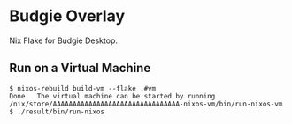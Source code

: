 # Budgie Overlay

Nix Flake for Budgie Desktop.

## Run on a Virtual Machine

```shell
$ nixos-rebuild build-vm --flake .#vm
Done.  The virtual machine can be started by running /nix/store/AAAAAAAAAAAAAAAAAAAAAAAAAAAAAAAA-nixos-vm/bin/run-nixos-vm
$ ./result/bin/run-nixos
```
